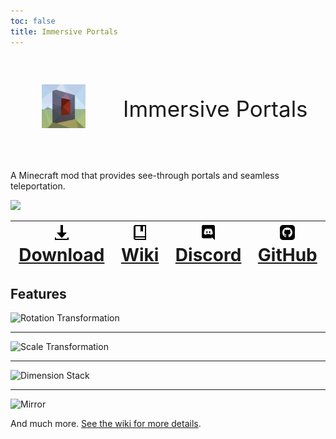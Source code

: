```yaml
---
toc: false
title: Immersive Portals
---
```



<div style="font-size:2.5em;display:flex;align-items:center;"><figure><img src="/images/immptl.png" style="width:2em;height:2em;margin:10px;margin-right:20px"></figure>     Immersive Portals</div>

A Minecraft mod that provides see-through portals and seamless teleportation.

![](https://i.loli.net/2021/09/30/chHMG45dsnZNqep.png)



| [<div style="font-size: 2.0em"><svg xmlns="http://www.w3.org/2000/svg" width="24" height="24" viewBox="0 0 24 24"><path d="M12 21l-8-9h6v-12h4v12h6l-8 9zm9-1v2h-18v-2h-2v4h22v-4h-2z"/></svg> Download</div>](./Download.html)  | [<div style="font-size: 2.0em"><svg width="24" height="24" xmlns="http://www.w3.org/2000/svg" fill-rule="evenodd" clip-rule="evenodd"><path d="M22 24h-17c-1.657 0-3-1.343-3-3v-18c0-1.657 1.343-3 3-3h17v24zm-2-4h-14.505c-1.375 0-1.375 2 0 2h14.505v-2zm0-18h-3v9l-2-1.547-2 1.547v-9h-8v16h15v-16z"/></svg> Wiki</div>](./wiki)     |[<div style="font-size: 2.0em"><svg width="24" height="24" xmlns="http://www.w3.org/2000/svg" fill-rule="evenodd" clip-rule="evenodd"><path d="M19.54 0c1.356 0 2.46 1.104 2.46 2.472v21.528l-2.58-2.28-1.452-1.344-1.536-1.428.636 2.22h-13.608c-1.356 0-2.46-1.104-2.46-2.472v-16.224c0-1.368 1.104-2.472 2.46-2.472h16.08zm-4.632 15.672c2.652-.084 3.672-1.824 3.672-1.824 0-3.864-1.728-6.996-1.728-6.996-1.728-1.296-3.372-1.26-3.372-1.26l-.168.192c2.04.624 2.988 1.524 2.988 1.524-1.248-.684-2.472-1.02-3.612-1.152-.864-.096-1.692-.072-2.424.024l-.204.024c-.42.036-1.44.192-2.724.756-.444.204-.708.348-.708.348s.996-.948 3.156-1.572l-.12-.144s-1.644-.036-3.372 1.26c0 0-1.728 3.132-1.728 6.996 0 0 1.008 1.74 3.66 1.824 0 0 .444-.54.804-.996-1.524-.456-2.1-1.416-2.1-1.416l.336.204.048.036.047.027.014.006.047.027c.3.168.6.3.876.408.492.192 1.08.384 1.764.516.9.168 1.956.228 3.108.012.564-.096 1.14-.264 1.74-.516.42-.156.888-.384 1.38-.708 0 0-.6.984-2.172 1.428.36.456.792.972.792.972zm-5.58-5.604c-.684 0-1.224.6-1.224 1.332 0 .732.552 1.332 1.224 1.332.684 0 1.224-.6 1.224-1.332.012-.732-.54-1.332-1.224-1.332zm4.38 0c-.684 0-1.224.6-1.224 1.332 0 .732.552 1.332 1.224 1.332.684 0 1.224-.6 1.224-1.332 0-.732-.54-1.332-1.224-1.332z"/></svg> Discord</div>](https://discord.gg/BZxgURK)      | [<div style="font-size: 2.0em"><svg xmlns="http://www.w3.org/2000/svg" width="24" height="24" viewBox="0 0 24 24"><path d="M19 0h-14c-2.761 0-5 2.239-5 5v14c0 2.761 2.239 5 5 5h14c2.762 0 5-2.239 5-5v-14c0-2.761-2.238-5-5-5zm-4.466 19.59c-.405.078-.534-.171-.534-.384v-2.195c0-.747-.262-1.233-.55-1.481 1.782-.198 3.654-.875 3.654-3.947 0-.874-.312-1.588-.823-2.147.082-.202.356-1.016-.079-2.117 0 0-.671-.215-2.198.82-.64-.18-1.324-.267-2.004-.271-.68.003-1.364.091-2.003.269-1.528-1.035-2.2-.82-2.2-.82-.434 1.102-.16 1.915-.077 2.118-.512.56-.824 1.273-.824 2.147 0 3.064 1.867 3.751 3.645 3.954-.229.2-.436.552-.508 1.07-.457.204-1.614.557-2.328-.666 0 0-.423-.768-1.227-.825 0 0-.78-.01-.055.487 0 0 .525.246.889 1.17 0 0 .463 1.428 2.688.944v1.489c0 .211-.129.459-.528.385-3.18-1.057-5.472-4.056-5.472-7.59 0-4.419 3.582-8 8-8s8 3.581 8 8c0 3.533-2.289 6.531-5.466 7.59z"/></svg> GitHub</div>](https://github.com/qouteall/ImmersivePortalsMod)     |
| ---- | ---- | ---- | ---- |



## Features

![Rotation Transformation](https://s2.loli.net/2022/04/06/oLOAb38Qe1CNXiS.png)

---

![Scale Transformation](https://i.loli.net/2021/05/12/EHldX9er2OqGULj.png)

---

![Dimension Stack](https://i.loli.net/2021/05/12/59hx6vYgPqtVUuM.png)

---

![Mirror](https://i.loli.net/2021/05/12/fHrWgLM1wEpv2dQ.png)

And much more. [See the wiki for more details](./wiki).


